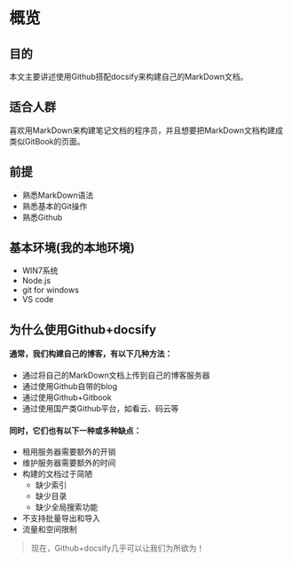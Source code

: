 # 概览

## 目的

本文主要讲述使用Github搭配docsify来构建自己的MarkDown文档。

## 适合人群

喜欢用MarkDown来构建笔记文档的程序员，并且想要把MarkDown文档构建成类似GitBook的页面。

## 前提

- 熟悉MarkDown语法
- 熟悉基本的Git操作
- 熟悉Github

## 基本环境(我的本地环境)

- WIN7系统
- Node.js
- git for windows
- VS code

## 为什么使用Github+docsify

#### 通常，我们构建自己的博客，有以下几种方法：

- 通过将自己的MarkDown文档上传到自己的博客服务器
- 通过使用Github自带的blog
- 通过使用Github+Gitbook
- 通过使用国产类Github平台，如看云、码云等

#### 同时，它们也有以下一种或多种缺点：

- 租用服务器需要额外的开销
- 维护服务器需要额外的时间
- 构建的文档过于简陋
  - 缺少索引
  - 缺少目录
  - 缺少全局搜索功能
- 不支持批量导出和导入
- 流量和空间限制

> 现在，Github+docsify几乎可以让我们为所欲为！
